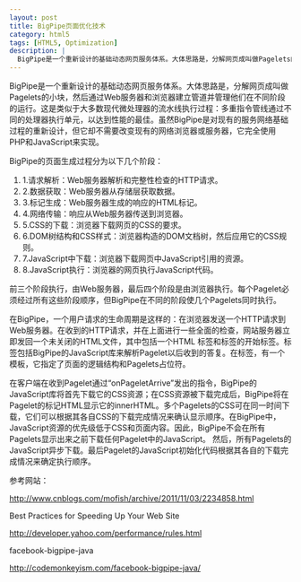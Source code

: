 ```yaml
---
layout: post
title: BigPipe页面优化技术
category: html5
tags: [HTML5, Optimization]
description: |
  BigPipe是一个重新设计的基础动态网页服务体系。大体思路是，分解网页成叫做Pagelets的小块，然后通过Web服务器和浏览器建立管道并管理他们在不同阶段的运行。
---
```


BigPipe是一个重新设计的基础动态网页服务体系。大体思路是，分解网页成叫做Pagelets的小块，然后通过Web服务器和浏览器建立管道并管理他们在不同阶段的运行。这是类似于大多数现代微处理器的流水线执行过程：多重指令管线通过不同的处理器执行单元，以达到性能的最佳。虽然BigPipe是对现有的服务网络基础过程的重新设计，但它却不需要改变现有的网络浏览器或服务器，它完全使用PHP和JavaScript来实现。

BigPipe的页面生成过程分为以下几个阶段：

1. 1.请求解析：Web服务器解析和完整性检查的HTTP请求。
2. 2.数据获取：Web服务器从存储层获取数据。
3. 3.标记生成：Web服务器生成的响应的HTML标记。
4. 4.网络传输：响应从Web服务器传送到浏览器。
5. 5.CSS的下载：浏览器下载网页的CSS的要求。
6. 6.DOM树结构和CSS样式：浏览器构造的DOM文档树，然后应用它的CSS规则。
7. 7.JavaScript中下载：浏览器下载网页中JavaScript引用的资源。
8. 8.JavaScript执行：浏览器的网页执行JavaScript代码。

前三个阶段执行，由Web服务器，最后四个阶段是由浏览器执行。每个Pagelet必须经过所有这些阶段顺序，但BigPipe在不同的阶段使几个Pagelets同时执行。

在BigPipe，一个用户请求的生命周期是这样的：在浏览器发送一个HTTP请求到Web服务器。在收到的HTTP请求，并在上面进行一些全面的检查，网站服务器立即发回一个未关闭的HTML文件，其中包括一个HTML 标签和标签的开始标签。标签包括BigPipe的JavaScript库来解析Pagelet以后收到的答复。在标签，有一个模板，它指定了页面的逻辑结构和Pagelets占位符。

在客户端在收到Pagelet通过“onPageletArrive”发出的指令，BigPipe的JavaScript库将首先下载它的CSS资源；在CSS资源被下载完成后，BigPipe将在Pagelet的标记HTML显示它的innerHTML。多个Pagelets的CSS可在同一时间下载，它们可以根据其各自CSS的下载完成情况来确认显示顺序。在BigPipe中，JavaScript资源的优先级低于CSS和页面内容。因此，BigPipe不会在所有Pagelets显示出来之前下载任何Pagelet中的JavaScript。
然后，所有Pagelets的JavaScript异步下载。最后Pagelet的JavaScript初始化代码根据其各自的下载完成情况来确定执行顺序。

参考网站：

<http://www.cnblogs.com/mofish/archive/2011/11/03/2234858.html>

Best Practices for Speeding Up Your Web Site

<http://developer.yahoo.com/performance/rules.html>

facebook-bigpipe-java

<http://codemonkeyism.com/facebook-bigpipe-java/>